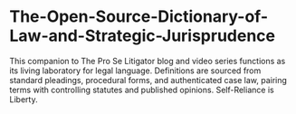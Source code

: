 # The-Open-Source-Dictionary-of-Law-and-Strategic-Jurisprudence
This companion to The Pro Se Litigator blog and video series functions as its living laboratory for legal language. Definitions are sourced from standard pleadings, procedural forms, and authenticated case law, pairing terms with controlling statutes and published opinions. Self-Reliance is Liberty.
